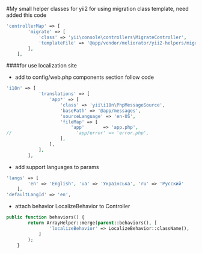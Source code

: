 #My small helper classes for yii2
for using migration class template, need added this code

```php
'controllerMap' => [
        'migrate' => [
            'class' => 'yii\console\controllers\MigrateController',
            'templateFile' => '@app/vendor/meliorator/yii2-helpers/migration_template.php',
        ],
    ],
```

####for use localization site
- add to config/web.php components section follow code
```php
'i18n' => [
            'translations' => [
                'app*' => [
                    'class' => 'yii\i18n\PhpMessageSource',
                    'basePath' => '@app/messages',
                    'sourceLanguage' => 'en-US',
                    'fileMap' => [
                        'app'       => 'app.php',
//                        'app/error' => 'error.php',
                    ],
                ],
            ],
        ],
```

- add support languages to params
```php
'langs' => [
        'en' => 'English', 'ua' => 'Українська', 'ru' => 'Русский'
    ],
'defaultLangId' => 'en',
```
- attach behavior LocalizeBehavior to Controller
```php
public function behaviors() {
        return ArrayHelper::merge(parent::behaviors(), [
                'localizeBehavior' => LocalizeBehavior::className(),
            ]
        );
    }
```
